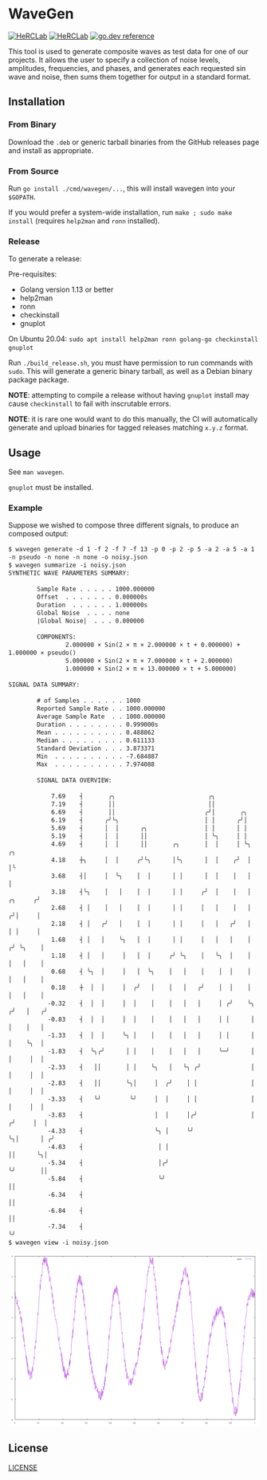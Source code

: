 # WaveGen

[![HeRCLab](https://circleci.com/gh/HeRCLab/wavegen.svg?style=svg)](https://app.circleci.com/pipelines/github/HeRCLab/wavegen?branch=master) [![HeRCLab](https://goreportcard.com/badge/github.com/HeRCLab/wavegen)](https://goreportcard.com/report/github.com/HeRCLab/wavegen) [![go.dev reference](https://img.shields.io/badge/go.dev-reference-007d9c?logo=go&logoColor=white&style=flat-square)](https://pkg.go.dev/github.com/herclab/wavegen)

This tool is used to generate composite waves as test data for one of our
projects. It allows the user to specify a collection of noise levels,
amplitudes, frequencies, and phases, and generates each requested sin wave and
noise, then sums them together for output in a standard format.

## Installation

### From Binary

Download the `.deb` or generic tarball binaries from the GitHub releases page
and install as appropriate.

### From Source

Run `go install ./cmd/wavegen/...`, this will install wavegen into your
`$GOPATH`.

If you would prefer a system-wide installation, run `make ; sudo make install`
(requires `help2man` and `ronn` installed).

### Release

To generate a release:

Pre-requisites:
* Golang version 1.13 or better
* help2man
* ronn
* checkinstall
* gnuplot

On Ubuntu 20.04: `sudo apt install help2man ronn golang-go checkinstall gnuplot`

Run `./build_release.sh`, you must have permission to run commands with `sudo`.
This will generate a generic binary tarball, as well as a Debian binary package
package.

**NOTE**: attempting to compile a release without having `gnuplot` install may
cause `checkinstall` to fail with inscrutable errors.

**NOTE**: it is rare one would want to do this manually, the CI will
automatically generate and upload binaries for tagged releases matching `x.y.z`
format.

## Usage

See `man wavegen`.

`gnuplot` must be installed.

### Example

Suppose we wished to compose three different signals, to produce an composed
output:

```
$ wavegen generate -d 1 -f 2 -f 7 -f 13 -p 0 -p 2 -p 5 -a 2 -a 5 -a 1 -n pseudo -n none -n none -o noisy.json
$ wavegen summarize -i noisy.json
SYNTHETIC WAVE PARAMETERS SUMMARY:

        Sample Rate . . . . . 1000.000000
        Offset  . . . . . . . 0.000000s
        Duration  . . . . . . 1.000000s
        Global Noise  . . . . none
        |Global Noise|  . . . 0.000000

        COMPONENTS:
                2.000000 × Sin(2 × π × 2.000000 × t + 0.000000) + 1.000000 × pseudo()
                5.000000 × Sin(2 × π × 7.000000 × t + 2.000000)
                1.000000 × Sin(2 × π × 13.000000 × t + 5.000000)

SIGNAL DATA SUMMARY:

        # of Samples . . . . . . 1000
        Reported Sample Rate . . 1000.000000
        Average Sample Rate  . . 1000.000000
        Duration . . . . . . . . 0.999000s
        Mean . . . . . . . . . . 0.488862
        Median . . . . . . . . . 0.611133
        Standard Deviation . . . 3.873371
        Min  . . . . . . . . . . -7.684887
        Max  . . . . . . . . . . 7.974088

        SIGNAL DATA OVERVIEW:

            7.69    ┤       ╭╮                          ╭╮
            7.19    ┤       ││                          ││
            6.69    ┤       ││                         ╭╯│       ╭╮
            6.19    ┤      ╭╯╰╮                        │ │      ╭╯│
            5.69    ┤      │  │      ╭╮                │ │      │ │
            5.19    ┤      │  │      ││                │ ╰╮     │ │
            4.69    ┤      │  │      ││       ╭╮       │  │     │ ╰╮              ╭╮
            4.18    ┼╮     │  │     ╭╯╰╮      │╰╮      │  │    ╭╯  │              │╰
            3.68    ┤│     │  ╰╮    │  │      │ │      │  │    │   │              │
            3.18    ┤╰╮    │   │    │  │      │ │     ╭╯  │    │   │      ╭╮     ╭╯
            2.68    ┤ │    │   │    │  │      │ │     │   │    │   │     ╭╯│     │
            2.18    ┤ │   ╭╯   │    │  │      │ │     │   │   ╭╯   │     │ │     │
            1.68    ┤ │   │    ╰╮   │  │      │ │     │   │   │    │    ╭╯ ╰╮    │
            1.18    ┤ │   │     │   │  │     ╭╯ ╰╮    │   ╰╮  │    │    │   │    │
            0.68    ┤ ╰╮  │     │   │  ╰╮    │   │    │    │  │    │    │   │    │
            0.18    ┼  │  │     │  ╭╯   │    │   │   ╭╯    │  │    │    │   │    │
           -0.32    ┤  │  │     │  │    │    │   │   │     │ ╭╯    ╰╮  ╭╯   │   ╭╯
           -0.83    ┤  │  │     │  │    │    │   │   │     │ │      │  │    │   │
           -1.33    ┤  │  │     ╰╮ │    │    │   │   │     │ │      │  │    ╰╮  │
           -1.83    ┤  ╰╮╭╯      │ │    │    │   │   │     ╰─╯      │  │     │  │
           -2.33    ┤   ││       │ │    ╰╮   │   ╰╮ ╭╯              │  │     │  │
           -2.83    ┤   ││       ╰╮│     │  ╭╯    │ │               │  │     │  │
           -3.33    ┤   ╰╯        ╰╯     │  │     │ │               │  │     │  │
           -3.83    ┤                    │  │     │╭╯               │ ╭╯     │  │
           -4.33    ┤                    ╰╮ │     ╰╯                ╰╮│      │ ╭╯
           -4.83    ┤                     │ │                        ││      ╰╮│
           -5.34    ┤                     │╭╯                        ╰╯       ││
           -5.84    ┤                     ╰╯                                  ││
           -6.34    ┤                                                         ││
           -6.84    ┤                                                         ││
           -7.34    ┤                                                         ╰╯
$ wavegen view -i noisy.json
```

![noisy.svg](./noisy.svg)

## License

[LICENSE](./LICENSE)

